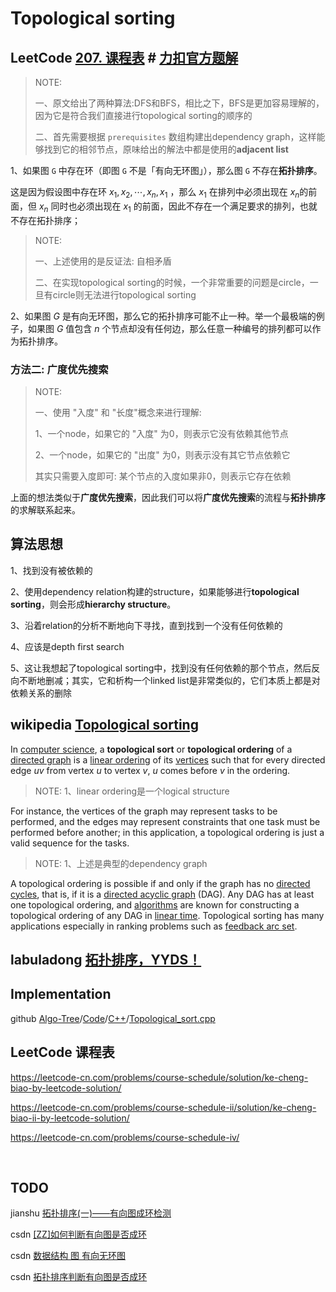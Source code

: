 # Topological sorting

## LeetCode [207. 课程表](https://leetcode-cn.com/problems/course-schedule/) # [力扣官方题解](https://leetcode-cn.com/problems/course-schedule/solution/ke-cheng-biao-by-leetcode-solution/)

> NOTE: 
>
> 一、原文给出了两种算法:DFS和BFS，相比之下，BFS是更加容易理解的，因为它是符合我们直接进行topological sorting的顺序的
>
> 二、首先需要根据 `prerequisites` 数组构建出dependency graph，这样能够找到它的相邻节点，原味给出的解法中都是使用的**adjacent list**
>
> 



1、如果图 `G` 中存在环（即图 `G` 不是「有向无环图」），那么图 `G` 不存在**拓扑排序**。

这是因为假设图中存在环 $x_1, x_2, \cdots, x_n, x_1$ ，那么 $x_1$ 在排列中必须出现在 $x_n$的前面，但 $x_n$ 同时也必须出现在 $x_1$  的前面，因此不存在一个满足要求的排列，也就不存在拓扑排序；

> NOTE: 
>
> 一、上述使用的是反证法: 自相矛盾
>
> 二、在实现topological sorting的时候，一个非常重要的问题是circle，一旦有circle则无法进行topological sorting

2、如果图 $G$ 是有向无环图，那么它的拓扑排序可能不止一种。举一个最极端的例子，如果图 $G$ 值包含 $n$ 个节点却没有任何边，那么任意一种编号的排列都可以作为拓扑排序。



### 方法二: 广度优先搜索

> NOTE: 
>
> 一、使用 "入度" 和 "长度"概念来进行理解:
>
> 1、一个node，如果它的 "入度"  为0，则表示它没有依赖其他节点
>
> 2、一个node，如果它的 "出度"  为0，则表示没有其它节点依赖它
>
> 其实只需要入度即可: 某个节点的入度如果非0，则表示它存在依赖

上面的想法类似于**广度优先搜索**，因此我们可以将**广度优先搜索**的流程与**拓扑排序**的求解联系起来。



## 算法思想

1、找到没有被依赖的

2、使用dependency relation构建的structure，如果能够进行**topological sorting**，则会形成**hierarchy structure**。

3、沿着relation的分析不断地向下寻找，直到找到一个没有任何依赖的

4、应该是depth first search

5、这让我想起了topological sorting中，找到没有任何依赖的那个节点，然后反向不断地删减；其实，它和析构一个linked list是非常类似的，它们本质上都是对依赖关系的删除



## wikipedia [Topological sorting](https://en.wikipedia.org/wiki/Topological_sorting)

In [computer science](https://en.wikipedia.org/wiki/Computer_science), a **topological sort** or **topological ordering** of a [directed graph](https://en.wikipedia.org/wiki/Directed_graph) is a [linear ordering](https://en.wikipedia.org/wiki/Total_order) of its [vertices](https://en.wikipedia.org/wiki/Vertex_(graph_theory)) such that for every directed edge *uv* from vertex *u* to vertex *v*, *u* comes before *v* in the ordering. 

> NOTE: 
> 1、linear ordering是一个logical structure

For instance, the vertices of the graph may represent tasks to be performed, and the edges may represent constraints that one task must be performed before another; in this application, a topological ordering is just a valid sequence for the tasks. 

> NOTE: 
> 1、上述是典型的dependency graph

A topological ordering is possible if and only if the graph has no [directed cycles](https://en.wikipedia.org/wiki/Directed_cycle), that is, if it is a [directed acyclic graph](https://en.wikipedia.org/wiki/Directed_acyclic_graph) (DAG). Any DAG has at least one topological ordering, and [algorithms](https://en.wikipedia.org/wiki/Algorithm) are known for constructing a topological ordering of any DAG in [linear time](https://en.wikipedia.org/wiki/Linear_time). Topological sorting has many applications especially in ranking problems such as [feedback arc set](https://en.wikipedia.org/wiki/Feedback_arc_set).



## labuladong [拓扑排序，YYDS！](https://mp.weixin.qq.com/s/7nP92FhCTpTKIAplj_xWpA)



## Implementation

github [Algo-Tree](https://github.com/Algo-Phantoms/Algo-Tree)/[Code](https://github.com/Algo-Phantoms/Algo-Tree/tree/main/Code)/[C++](https://github.com/Algo-Phantoms/Algo-Tree/tree/main/Code/C%2B%2B)/[Topological_sort.cpp](https://github.com/Algo-Phantoms/Algo-Tree/blob/main/Code/C%2B%2B/Topological_sort.cpp)



## LeetCode 课程表
https://leetcode-cn.com/problems/course-schedule/solution/ke-cheng-biao-by-leetcode-solution/

https://leetcode-cn.com/problems/course-schedule-ii/solution/ke-cheng-biao-ii-by-leetcode-solution/


https://leetcode-cn.com/problems/course-schedule-iv/





​																																																																																																																																																																																																																																																																																																																																																																																																																																																																																																																																																																																																																																																																																																																																																																																																																																																																																																																																																																																																																																																																																																																																																																																																																																																																																																																																																																																																																																			

## TODO

jianshu [拓扑排序(一)——有向图成环检测](https://www.jianshu.com/p/d6042b659f70)

csdn [[ZZ]如何判断有向图是否成环](https://blog.csdn.net/leonsc/article/details/5973209)

csdn [数据结构 图 有向无环图](https://blog.csdn.net/nomad2/article/details/1559664)

csdn [拓扑排序判断有向图是否成环](https://blog.csdn.net/qq_40642465/article/details/80670269)

